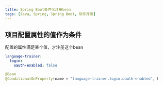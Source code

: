 ```yaml
---
title: Spring Boot条件化注册bean
tags: [Java, Spring, Spring Boot, 软件开发]
---
```


## 项目配置属性的值作为条件

配置的属性满足某个值，才注册这个bean

```yml
language-trainer:  
  login:  
    oauth-enabled: false
```

```java
@Bean  
@ConditionalOnProperty(name = "language-trainer.login.oauth-enabled", havingValue = "true")
```